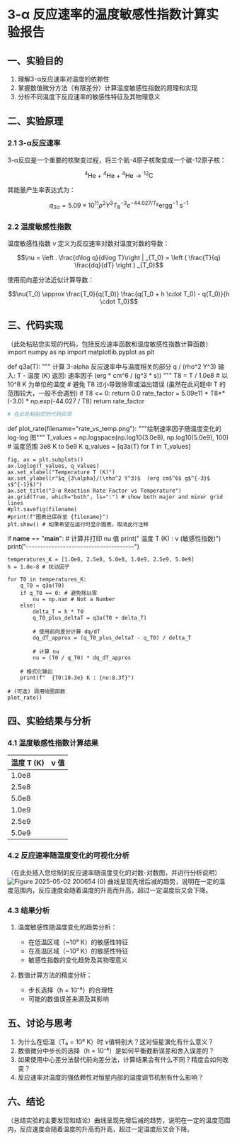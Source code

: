 # 3-α 反应速率的温度敏感性指数计算实验报告
## 一、实验目的
1. 理解3-α反应速率对温度的依赖性
2. 掌握数值微分方法（有限差分）计算温度敏感性指数的原理和实现
3. 分析不同温度下反应速率的敏感性特征及其物理意义
## 二、实验原理
### 2.1 3-α反应速率
3-α反应是一个重要的核聚变过程，将三个氦-4原子核聚变成一个碳-12原子核：

$${}^4\mathrm{He} + {}^4\mathrm{He} + {}^4\mathrm{He} \rightarrow {}^{12}\mathrm{C}$$

其能量产生率表达式为：

$$q_{3\alpha} = 5.09\times 10^{11} \rho^2 Y^3 T_8^{-3} e^{-44.027/T_8} \mathrm{erg g^{-1}~s^{-1}}$$

### 2.2 温度敏感性指数
温度敏感性指数 $\nu$ 定义为反应速率对数对温度对数的导数：

$$\nu = \left . \frac{d\log q}{d\log T}\right | _{T_0} = \left ( \frac{T}{q} \frac{dq}{dT} \right ) _{T_0}$$

使用前向差分法近似计算导数：

$$\nu(T_0) \approx \frac{T_0}{q(T_0)} \frac{q(T_0 + h \cdot T_0) - q(T_0)}{h \cdot T_0}$$

## 三、代码实现
（此处粘贴您实现的代码，包括反应速率函数和温度敏感性指数计算函数）import numpy as np
import matplotlib.pyplot as plt

def q3a(T):
    """
    计算 3-alpha 反应速率中与温度相关的部分 q / (rho^2 Y^3)
    输入: T - 温度 (K)
    返回: 速率因子 (erg * cm^6 / (g^3 * s))
    """
    T8 = T / 1.0e8  # 以 10^8 K 为单位的温度
    # 避免 T8 过小导致除零或溢出错误 (虽然在此问题中 T 的范围较大，一般不会遇到)
    if T8 <= 0:
        return 0.0
    rate_factor = 5.09e11 * T8**(-3.0) * np.exp(-44.027 / T8)
    return rate_factor

```python
# 在此处粘贴您的代码实现
```

def plot_rate(filename="rate_vs_temp.png"):
    """绘制速率因子随温度变化的 log-log 图"""
    T_values = np.logspace(np.log10(3.0e8), np.log10(5.0e9), 100) # 温度范围 3e8 K to 5e9 K
    q_values = [q3a(T) for T in T_values]

    fig, ax = plt.subplots()
    ax.loglog(T_values, q_values)
    ax.set_xlabel("Temperature T (K)")
    ax.set_ylabel(r"$q_{3\alpha}/(\rho^2 Y^3)$  (erg cm$^6$ g$^{-3}$ s$^{-1}$)")
    ax.set_title("3-α Reaction Rate Factor vs Temperature")
    ax.grid(True, which="both", ls=":") # show both major and minor grid lines
    #plt.savefig(filename)
    #print(f"图表已保存至 {filename}")
    plt.show() # 如果希望在运行时显示图表，取消此行注释

if __name__ == "__main__":
    # 计算并打印 nu 值
    print("   温度 T (K)    :   ν (敏感性指数)")
    print("--------------------------------------")

    temperatures_K = [1.0e8, 2.5e8, 5.0e8, 1.0e9, 2.5e9, 5.0e9]
    h = 1.0e-8 # 扰动因子

    for T0 in temperatures_K:
        q_T0 = q3a(T0)
        if q_T0 == 0: # 避免除以零
            nu = np.nan # Not a Number
        else:
            delta_T = h * T0
            q_T0_plus_deltaT = q3a(T0 + delta_T)
            
            # 使用前向差分计算 dq/dT
            dq_dT_approx = (q_T0_plus_deltaT - q_T0) / delta_T
            
            # 计算 nu
            nu = (T0 / q_T0) * dq_dT_approx
            
        # 格式化输出
        print(f"  {T0:10.3e} K : {nu:8.3f}")

    # (可选) 调用绘图函数
    plot_rate()


## 四、实验结果与分析
### 4.1 温度敏感性指数计算结果

| 温度 T (K) | ν 值 |
|------------|------|
| 1.0e8      |      |
| 2.5e8      |      |
| 5.0e8      |      |
| 1.0e9      |      |
| 2.5e9      |      |
| 5.0e9      |      |

### 4.2 反应速率随温度变化的可视化分析
（在此处插入您绘制的反应速率随温度变化的对数-对数图，并进行分析说明）![Figure 2025-05-02 200654 (0)](https://github.com/user-attachments/assets/5edc878b-8990-4cf7-b5db-f9cfc462b762)
曲线呈现先增后减的趋势，说明在一定的温度范围内，反应速度会随着温度的升高而升高，超过一定温度后又会下降。


### 4.3 结果分析
1. 温度敏感性随温度变化的趋势分析：
   
   - 在低温区域（~10⁸ K）的敏感性特征
   - 在高温区域（~10⁹ K）的敏感性特征
   - 敏感性指数的变化趋势及其物理意义
2. 数值计算方法的精度分析：

   - 步长选择（h = 10⁻⁸）的合理性
   - 可能的数值误差来源及其影响
## 五、讨论与思考
1. 为什么在低温（T₀ = 10⁸ K）时 $\nu$值特别大？这对恒星演化有什么意义？
2. 数值微分中步长的选择（h = 10⁻⁸）是如何平衡截断误差和舍入误差的？
3. 如果使用中心差分法替代前向差分法，计算结果会有什么不同？精度会如何改变？
4. 反应速率对温度的强依赖性对恒星内部的温度调节机制有什么影响？
## 六、结论
（总结实验的主要发现和结论）曲线呈现先增后减的趋势，说明在一定的温度范围内，反应速度会随着温度的升高而升高，超过一定温度后又会下降。
